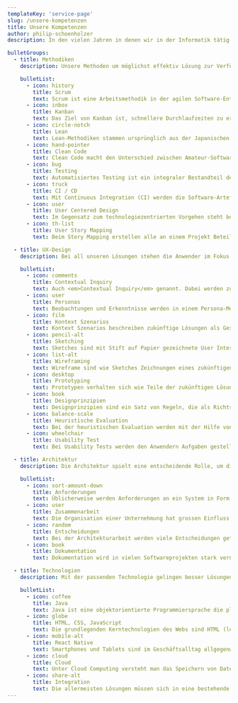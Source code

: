 ```yaml
---
templateKey: 'service-page'
slug: /unsere-kompetenzen
title: Unsere Kompetenzen
author: philip-schoenholzer
description: In den vielen Jahren in denen wir in der Informatik tätig sind, konnten wir echte Erfahrungen aus unterschiedlichen Bereichen sammeln. Die heute für uns wichtigsten haben wir hier aufgelistet.

bulletGroups:
  - title: Methodiken
    description: Unsere Methoden um möglichst effektiv Lösung zur Verfügung zu stellen.

    bulletList:
      - icon: history
        title: Scrum
        text: Scrum ist eine Arbeitsmethodik in der agilen Software-Entwicklung und beruht auf der Erfahrung, dass viele Entwicklungsprojekte zu komplex sind, um in einen vollumfänglichen Plan gefasst zu werden. So werden in einem regelmässigen Zyklus (z.B. alle zwei Wochen) kleine Zwischenergebnisse geschaffen, anhand derer sich die fehlenden Anforderungen und Lösungstechniken konkretisieren lassen.
      - icon: inbox
        title: Kanban
        text: Das Ziel von Kanban ist, schnellere Durchlaufzeiten zu erreichen und Probleme schneller sichtbar zu machen. Dies wird unter Anderem durch Begrenzung von parallelen Arbeiten erreicht. Die ganze Wertschöpfungskette mit ihren verschiedenen Prozessschritten wird in einem sogenannten Kanban-Board für alle Beteiligten visualisiert.
      - icon: circle-notch
        title: Lean
        text: Lean-Methodiken stammen ursprünglich aus der Japanischen Autoindustrie. Sie eignen sich hervorragend um neue Ideen zu testen und herauszufinden ob man damit ein profitables Business aufbauen kann. Die Methodiken umfassen MVP (Minimum Viable Product), Customer Development, Lean Canvas und mehr.
      - icon: hand-pointer
        title: Clean Code
        text: Clean Code macht den Unterschied zwischen Amateur-Software und professioneller Software. Wir arbeiten mit den Clean Code-Prinzipien um robuste und wartbare Software zu schreiben.
      - icon: bug
        title: Testing
        text: Automatisiertes Testing ist ein integraler Bestandteil der Entwicklung. Wir empfehlen den Aufbau einer systematischen Testpyramide um eine optimale Abdeckung zu erhalten. Je nach Verwendungszweck und Lebensdauer einer Software sind ganz unterschiedliche Ansätze erforderlich. Ziel des Testings ist es immer zu einem vernünftigen Preis eine optimale Sicherheit und Qualität zu erreichen.
      - icon: truck
        title: CI / CD
        text: Mit Continuous Integration (CI) werden die Software-Artefakte mehrmals pro Tag neu gebaut, integriert und getestet. Mit Continuous Delivery (CD) kommt noch die Auslieferung auf einen Produktivserver hinzu. Ein zuverlässiges automatisiertes Testing wird vorausgesetzt. Nach unseren Erfahrungen führt CI/CD zu mehr Lieferzuverlässigkeit, Flexibilität und schnellerer Time-To-Market.
      - icon: user
        title: User Centered Design
        text: Im Gegensatz zum technologiezentrierten Vorgehen steht beim anwenderzentrierten Design (UCD) der Mensch im Zentrum. Das System wird dabei von der Benutzerschnittstelle abgeleitet. Der Fokus bezüglich Qualität geht von Stabilität und Performance hin zum Nutzen und Benutzbarkeit (Usability). Für ein anwenderzentriertes Vorgehen ist es deshalb nötig als erstes die Anwender mit ihren Zielen, Tätigkeiten und Verhalten zu verstehen. Der Vorteil eines anwenderzentrierten Vorgehens ist, nur Dinge umzusetzen, welche tatsächlich benötigt werden und dies auf eine benutzerfreundliche Art. <a href="/user-centered-design/">Mehr erfahren...</a>
      - icon: th-list
        title: User Story Mapping
        text: Beim Story Mapping erstellen alle an einem Projekt Beteiligten zusammen eine Landkarte ihres Vorhabens. Dabei entsteht ein gemeinsames Verständnis, was für die Umsetzung enorm wertvoll ist. Die Story Map visualisiert den Umfang und die Grösse eines Vorhabens. Zusätzlich lassen sich damit einzelne Releases definieren um beim Umsetzen den Fokus nicht zu verlieren.

  - title: UX-Design
    description: Bei all unseren Lösungen stehen die Anwender im Fokus. Entsprechend ist bei uns Usability nicht bloss ein Lippenbekenntnis sondern Teil jeder Entwicklung.

    bulletList:
      - icon: comments
        title: Contextual Inquiry
        text: Auch <em>Contextual Inquiry</em> genannt. Dabei werden zukünftige Anwender in ihrem natürlichen Umfeld beobachtet und zu Tätigkeiten, Gewohnheiten und Bedürfnissen befragt.
      - icon: user
        title: Personas
        text: Beobachtungen und Erkenntnisse werden in einem Persona-Modell festgehalten. Eine Persona unterstützt bei der Fokussierung, Ausrichtung und Kommunikation einer zukünftigen Lösung.
      - icon: film
        title: Kontext Szenarios
        text: Kontext Szenarios beschreiben zukünftige Lösungen als Geschichte der Personas. Kontext Szenarios unterstützen die Kreativität und machen die zukünftige Lösung fassbarer.
      - icon: pencil-alt
        title: Sketching
        text: Sketches sind mit Stift auf Papier gezeichnete User Interfaces der zukünftigen Lösung. Diese fördern die Kreativität und eignen sich um sehr schnell viele mögliche Varianten einer Lösung zu entwickeln.
      - icon: list-alt
        title: Wireframing
        text: Wireframe sind wie Sketches Zeichnungen eines zukünftigen User Interfaces. Im Gegensatz zu Sketches werden diese am PC ausgearbeitet und eignen sich um eine Idee zu verfeinern.
      - icon: desktop
        title: Prototyping
        text: Prototypen verhalten sich wie Teile der zukünftigen Lösung. Da sie innerhalb von Stunden erstellt werden können, erlauben diese sehr schnell Feedback von den zukünftigen Anwendern zu erhalten.
      - icon: book
        title: Designprinzipien
        text: Designprinzipien sind ein Satz von Regeln, die als Richtschnur für die Produktentwicklung dienen. Sie sorgen nicht bloss für Konsistenz, sondern machen Entscheidungen und schlussendlich die eigentliche Benutzererfahrung messbar.
      - icon: balance-scale
        title: Heuristische Evaluation
        text: Bei der heuristischen Evaluation werden mit der Hilfe von Designprinzipien Lösungen evaluiert. Eine solche Evaluation gibt schnell einen Überblick über die Mängel und Potentiale einer Lösung.
      - icon: wheelchair
        title: Usability Test
        text: Bei Usability Tests werden den Anwendern Aufgaben gestellt, welche in der Lösung oder einem Prototypen selbständig gelöst werden müssen. Dies gibt Aufschluss über die Verständlichkeit und Einfachheit einer Lösung.

  - title: Architektur
    description: Die Architektur spielt eine entscheidende Rolle, um die technischen Bedürfnisse zu erfüllt, wie z.B. Sicherheit, Zuverlässigkeit, Verfügbarkeit usw.

    bulletList:
      - icon: sort-amount-down
        title: Anforderungen
        text: Üblicherweise werden Anforderungen an ein System in Form von Anwendungsfällen oder User Stories beschrieben. Diese definieren was das System fachlich können soll. Darüber hinaus gibt es jedoch auch Anforderungen, die über reine Funktionalität hinausgehen. Sie beschreiben wie sich das System verhalten soll und haben grossen Einfluss auf die Entstehung der Architektur. Qulitätsziele und -szenarien sind hervorragende Werkzeuge um die Architektur laufend zu überprüfen.
      - icon: user
        title: Zusammenarbeit
        text: Die Organisation einer Unternehmung hat grossen Einfluss auf die Entstehung einer Softwarelösung. Es ist entscheidend, dass Teams von Anfang an passend aufgestellt sind. Die Kommunikationsstruktur wird von den Teams getrieben und wenn nötig angepasst. Eine mögliche Lösung dafür sind Gilden (organisationsübergreifende Interessengruppen, z.B. für Testing oder UI-Gestaltung).
      - icon: random
        title: Entscheidungen
        text: Bei der Architekturarbeit werden viele Entscheidungen getroffen, die im Nachhinein nur mit grossem Aufwand geändert werden können. Falsch getroffene Entscheidungen können ein Projekt zum Scheitern bringen. Darum ist es wichtig, solche Entscheidungen sorgsam und nachvollziehbar zu fällen. Relevante Einflussfaktoren sind zum Beispiel die Rahmenbedingungen und die Qualitätsziele. Nicht jede Entscheidung ist von grosser Bedeutung. So raten wir zwischen einer Mikro- und Makroarchitektur zu unterscheiden. Hier wird definiert, was übergreifend festgelegt wird, und wo Teams Freiheit in der Entscheidung haben.
      - icon: book
        title: Dokumentation
        text: Dokumentation wird in vielen Softwareprojekten stark vernachlässigt. Später wundert man sich, warum gewisse Teile der Architektur so entstanden sind. „Historisch gewachsen“ sind Antworten die hellhörig machen sollten. Dies muss nicht sein, denn architekturrelevante Einflussfaktoren von Softwarelösungen lassen sich angemessen und ohne Ballast festhalten und kommunizieren.

  - title: Technologien
    description: Mit der passenden Technologie gelingen besser Lösungen.

    bulletList:
      - icon: coffee
        title: Java
        text: Java ist eine objektorientierte Programmiersprache die plattformunabhängig eingesetzt werden kann. Sie ist seit über zehn Jahren eine der populärsten Programmiersprachen. Es gibt unzählige Frameworks die in Java geschrieben sind die es erlauben, schnell, effiziente und sichere Softwarelösungen zu entwickeln. Wir setzen Java (Java EE und Spring) primär für die Implementierung von Backend-Lösungen ein.
      - icon: globe
        title: HTML, CSS, JavaScript
        text: Die grundlegenden Kerntechnologien des Webs sind HTML (legt fest, was auf der Seite stehen soll), CSS (legt fest, wie es dargestellt werden soll) und JavaScript (legt fest, was passieren soll). Je nach Anforderungen erstellen wir Single-Page-Webanwendungen mit ReactJS oder klassische Webanwendungen die aus mehreren, untereinander verlinkten HTML-Dokumenten bestehen. Dabei halten wir uns an den ROCA Ansatz welcher eine Reihe von Prinzipien formuliert, die in der Praxis viele Vorteile mit sich bringen.
      - icon: mobile-alt
        title: React Native
        text: Smartphones und Tablets sind im Geschäftsalltag allgegenwärtig. Gerade für dieses Umfeld sind Frameworks wie React Native und Ionic ideal. Damit lassen sich effizient benutzerfreundliche Apps schreiben, die auf iOS, Android und anderen mobile Plattformen laufen.
      - icon: cloud
        title: Cloud
        text: Unter Cloud Computing versteht man das Speichern von Daten in einem entfernten Rechenzentrum und das Ausführen von Programmen die nicht auf dem lokalen Computer oder Server installiert sind, sondern auf weit entfernten Rechnern irgendwo in der Wolke. Ein grosser Vorteil davon ist, dass Ressourcen sehr dynamisch je nach aktuellem Bedarf angepasst und verrechnet werden können. Unsere wichtigsten Anbieter sind Swisscom Cloud, Amazon (AWS) und Microsoft (Azure).
      - icon: share-alt
        title: Integration
        text: Die allermeisten Lösungen müssen sich in eine bestehende Umgebung integrieren lassen. Mit heutigen Fachapplikationen lässt sich das relativ leicht erreichen. Über bestehende Service Busses, REST-APIs, Webservices, Dateisysteme oder direkten Datenbankzugriff binden wir das System an und werden so Teil der Umgebung.
---
```

